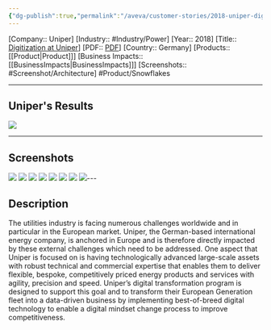 ```yaml
---
{"dg-publish":true,"permalink":"/aveva/customer-stories/2018-uniper-digitization-at-uniper/"}
---
```


[Company:: Uniper]
[Industry:: #Industry/Power]
[Year:: 2018]
[Title:: [Digitization at Uniper](https://resources.osisoft.com/presentations/digitization-at-uniper/)]
[PDF:: [PDF](https://cdn.osisoft.com/osi/presentations/2018-uc-san-francisco/UC18NA-D2PG08-Uniper-SvanAaken-Digitization-at-Uniper.pdf)]
[Country:: Germany]
[Products:: [[Product\|Product]]]
[Business Impacts:: [[BusinessImpacts\|BusinessImpacts]]]
[Screenshots:: #Screenshot/Architecture]
#Product/Snowflakes 

---
## Uniper's Results
![](https://i.imgur.com/qs6myeD.png)

---
## Screenshots
![](https://i.imgur.com/gxbcYXt.png)
![](https://i.imgur.com/VaMdzca.png)
![](https://i.imgur.com/WAyXeWT.png)
![](https://i.imgur.com/wmhro5A.png)
![](https://i.imgur.com/HiMUCsv.png)
![](https://i.imgur.com/UTtnu8S.png)
![](https://i.imgur.com/l0EXvTw.png)
![](https://i.imgur.com/p6DU5xf.png)---
## Description
The utilities industry is facing numerous challenges worldwide and in particular in the European market. Uniper, the German-based international energy company, is anchored in Europe and is therefore directly impacted by these external challenges which need to be addressed. One aspect that Uniper is focused on is having technologically advanced large-scale assets with robust technical and commercial expertise that enables them to deliver flexible, bespoke, competitively priced energy products and services with agility, precision and speed. Uniper’s digital transformation program is designed to support this goal and to transform their European Generation fleet into a data-driven business by implementing best-of-breed digital technology to enable a digital mindset change process to improve competitiveness.